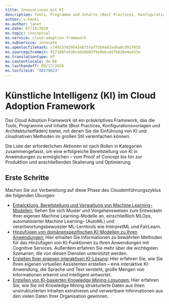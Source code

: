 ```yaml
---
title: Innovationen mit KI
description: Tools, Programme und Inhalte (Best Practices, Konfigurationsvorlagen und Architekturleitfäden), die die Einführung von künstlicher Intelligenz (KI) und cloudnativen Methoden im großen Stil vereinfachen.
author: v-hanki
ms.author: janet
ms.date: 07/14/2020
ms.topic: conceptual
ms.service: cloud-adoption-framework
ms.subservice: innovate
ms.openlocfilehash: c749237029542e8757af75b9a83aaba8cd917055
ms.sourcegitcommit: 917188fa930cadddb03f9e9bbcdd7b630e4ee33e
ms.translationtype: HT
ms.contentlocale: de-DE
ms.lasthandoff: 08/17/2020
ms.locfileid: "88279623"
---
```

<!-- docsTest:ignore InterpretML FairLearn -->

# <a name="ai-in-the-cloud-adoption-framework"></a>Künstliche Intelligenz (KI) im Cloud Adoption Framework

Das Cloud Adoption Framework ist ein präskriptives Framework, das die Tools, Programme und Inhalte (Best Practices, Konfigurationsvorlagen und Architekturleitfäden) bietet, mit denen Sie die Einführung von KI und cloudnativen Methoden im großen Stil vereinfachen können.

Die Liste der erforderlichen Aktionen ist nach Rollen in Kategorien zusammengefasst, um eine erfolgreiche Bereitstellung von KI in Anwendungen zu ermöglichen – vom Proof of Concept bis hin zur Produktion und anschließenden Skalierung und Optimierung.

## <a name="get-started"></a>Erste Schritte

Machen Sie zur Vorbereitung auf diese Phase des Cloudeinführungszyklus die folgenden Übungen:

<!-- markdownlint-disable MD033 -->

- [Entwicklung, Bereitstellung und Verwaltung von Machine Learning-Modellen:](https://azure.microsoft.com/overview/ai-platform/dev-resources/) Sehen Sie sich Muster und Vorgehensweisen zum Entwickeln Ihrer eigenen Machine Learning-Modelle an, einschließlich MLOps, automatisierter Machine Learning- (AutoML) und verantwortungsbewusster ML-Lerntools wie InterpretML und FairLearn.
- [Hinzufügen von domänenspezifischen KI-Modellen zu Ihren Anwendungen:](https://www.oreilly.com/library/view/building-intelligent-apps/9781492058632/) Hier erhalten Sie Informationen zu bewährten Methoden für das Hinzufügen von KI-Funktionen zu Ihren Anwendungen mit Cognitive Services. Außerdem erfahren Sie mehr über die wichtigsten Szenarien, die von diesen Diensten unterstützt werden.
- [Erstellen Ihrer eigenen interaktiven KI-Lösung](https://www.oreilly.com/library/view/a-developers-guide/9781492080619/): Hier erfahren Sie, wie Sie Ihren eigenen virtuellen Assistenten erstellen – eine interaktive KI-Anwendung, die Sprache und Text versteht, große Mengen von Informationen erkennt und intelligent antwortet.
- [Erstellen von KI-basierten Knowledge Mining-Lösungen:](https://azure.microsoft.com/resources/a-developers-guide-to-building-ai-driven-knowledge-mining-solutions/) Hier erfahren Sie, wie Sie mit Knowledge Mining strukturierte Daten aus ihren unstrukturierten Inhalten extrahieren und verwertbare Informationen aus den vielen Daten Ihrer Organisation gewinnen.
